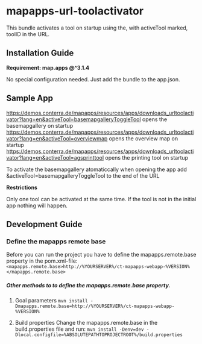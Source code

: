 # mapapps-url-toolactivator
This bundle activates a tool on startup using the, with activeTool marked, toolID in the URL. 

Installation Guide
------------------
**Requirement: map.apps @^3.1.4**

No special configuration needed. Just add the bundle to the app.json.

Sample App
------------------

https://demos.conterra.de/mapapps/resources/apps/downloads_urltoolactivator?lang=en&activeTool=basemapgalleryToggleTool
opens the basemapgallery on startup
https://demos.conterra.de/mapapps/resources/apps/downloads_urltoolactivator?lang=en&activeTool=overviewmap
opens the overview map on startup
https://demos.conterra.de/mapapps/resources/apps/downloads_urltoolactivator?lang=en&activeTool=agsprinttool
opens the printing tool on startup

To activate the basemapgallery atomaticcally when opening the app add &activeTool=basemapgalleryToggleTool to the end of the URL


**Restrictions**

Only one tool can be activated at the same time. If the tool is not in the initial app nothing will happen.

Development Guide
------------------
### Define the mapapps remote base
Before you can run the project you have to define the mapapps.remote.base property in the pom.xml-file:
`<mapapps.remote.base>http://%YOURSERVER%/ct-mapapps-webapp-%VERSION%</mapapps.remote.base>`

##### Other methods to to define the mapapps.remote.base property.
1. Goal parameters
`mvn install -Dmapapps.remote.base=http://%YOURSERVER%/ct-mapapps-webapp-%VERSION%`

2. Build properties
Change the mapapps.remote.base in the build.properties file and run:
`mvn install -Denv=dev -Dlocal.configfile=%ABSOLUTEPATHTOPROJECTROOT%/build.properties`